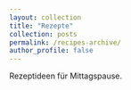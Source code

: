 ```yaml
---
layout: collection
title: "Rezepte"
collection: posts
permalink: /recipes-archive/
author_profile: false
---
```


Rezeptideen für Mittagspause.
